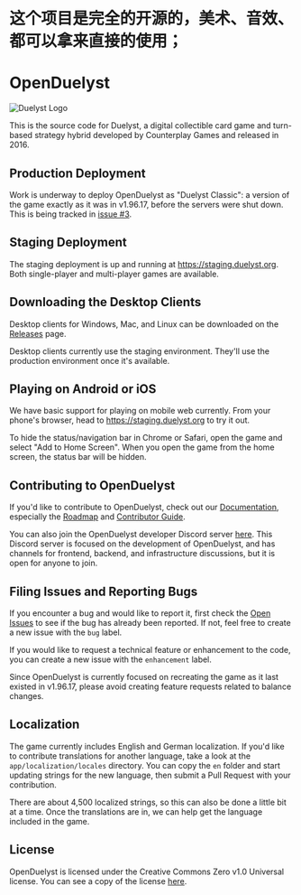 
# 这个项目是完全的开源的，美术、音效、都可以拿来直接的使用；
# OpenDuelyst
![Duelyst Logo](app/resources/ui/brand_duelyst.png)

This is the source code for Duelyst, a digital collectible card game and
turn-based strategy hybrid developed by Counterplay Games and released in 2016.

## Production Deployment

Work is underway to deploy OpenDuelyst as "Duelyst Classic": a version of the
game exactly as it was in v1.96.17, before the servers were shut down. This is
being tracked in [issue #3](https://github.com/open-duelyst/duelyst/issues/3).

## Staging Deployment

The staging deployment is up and running at https://staging.duelyst.org. Both
single-player and multi-player games are available.

## Downloading the Desktop Clients

Desktop clients for Windows, Mac, and Linux can be downloaded on the
[Releases](https://github.com/open-duelyst/duelyst/releases) page.

Desktop clients currently use the staging environment. They'll use the
production environment once it's available.

## Playing on Android or iOS

We have basic support for playing on mobile web currently. From your phone's
browser, head to https://staging.duelyst.org to try it out.

To hide the status/navigation bar in Chrome or Safari, open the game and select
"Add to Home Screen". When you open the game from the home screen, the status
bar will be hidden.

## Contributing to OpenDuelyst

If you'd like to contribute to OpenDuelyst, check out our
[Documentation](docs/README.md), especially the [Roadmap](docs/ROADMAP.md) and
[Contributor Guide](docs/CONTRIBUTING.md).

You can also join the OpenDuelyst developer Discord server
[here](https://discord.gg/HhUWfZ9cxe). This Discord server is focused on the
development of OpenDuelyst, and has channels for frontend, backend, and
infrastructure discussions, but it is open for anyone to join.

## Filing Issues and Reporting Bugs

If you encounter a bug and would like to report it, first check the
[Open Issues](https://github.com/open-duelyst/duelyst/issues/) to see if the
bug has already been reported. If not, feel free to create a new issue with the
`bug` label.

If you would like to request a technical feature or enhancement to the code,
you can create a new issue with the `enhancement` label.

Since OpenDuelyst is currently focused on recreating the game as it last
existed in v1.96.17, please avoid creating feature requests related to balance
changes.

## Localization

The game currently includes English and German localization. If you'd like to
contribute translations for another language, take a look at the
`app/localization/locales` directory. You can copy the `en` folder and start
updating strings for the new language, then submit a Pull Request with your
contribution.

There are about 4,500 localized strings, so this can also be done a little bit
at a time. Once the translations are in, we can help get the language included
in the game.

## License

OpenDuelyst is licensed under the Creative Commons Zero v1.0 Universal license.
You can see a copy of the license [here](LICENSE).
